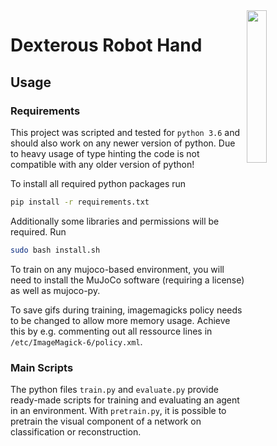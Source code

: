 <img src="docs/img/logo.jpg" width=25% align="right" />

# Dexterous Robot Hand

## Usage

### Requirements

This project was scripted and tested for `python 3.6` and should also work on any newer version of python.
Due to heavy usage of type hinting the code is not compatible with any older version of python!

To install all required python packages run

```bash
pip install -r requirements.txt
```

Additionally some libraries and permissions will be required. Run

```bash
sudo bash install.sh
```

To train on any mujoco-based environment, you will need to install the MuJoCo software (requiring a license) as well as mujoco-py.

To save gifs during training, imagemagicks policy needs to be changed to allow more memory usage. Achieve this by e.g. commenting out all ressource lines in `/etc/ImageMagick-6/policy.xml`. 

### Main Scripts

The python files `train.py` and `evaluate.py` provide ready-made scripts for training 
and evaluating an agent in an environment. With `pretrain.py`, it is possible to pretrain the visual component
of a network on classification or reconstruction.
